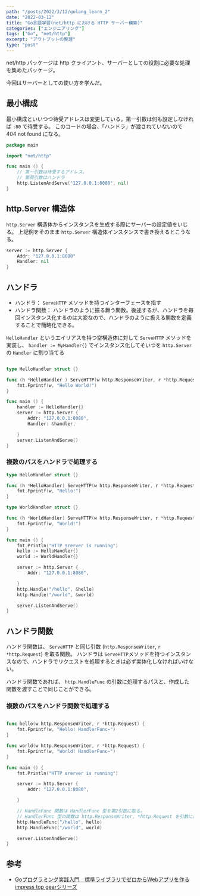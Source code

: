 ```yaml
---
path: "/posts/2022/3/12/golang_learn_2"
date: "2022-03-12"
title: "Go言語学習(net/http における HTTP サーバー構築)"
categories: ["エンジニアリング"]
tags: ["Go", "net/http"]
excerpt: "アウトプットの整理"
type: "post"
---
```


net/http パッケージは http クライアント、サーバーとしての役割に必要な処理を集めたパッケージ。

今回はサーバーとしての使い方を学んだ。

## 最小構成

最小構成といいつつ待受アドレスは変更している。第一引数は何も設定しなければ `:80` で待受する。
このコードの場合、「ハンドラ」が渡されていないので 404 not found になる。

```go
package main

import "net/http"

func main () {
	// 第一引数は待受するアドレス。
	// 第荷引数はハンドラ
	http.ListenAndServe("127.0.0.1:8080", nil)
}

```


## http.Server 構造体

`http.Server` 構造体からインスタンスを生成する際にサーバーの設定値をいじる。
上記例をそのまま `http.Server` 構造体インスタンスで書き換えるとこうなる。

```go
server := http.Server {
	Addr: "127.0.0.1:8080"
	Handler: nil
}
```

## ハンドラ

- ハンドラ： `ServeHTTP` メソッドを持つインターフェースを指す
- ハンドラ関数： ハンドラのように振る舞う関数。後述するが、ハンドラを毎回インスタンス化するのは大変なので、ハンドラのように扱える関数を定義することで簡略化できる。

`HelloHandler` というエイリアスを持つ空構造体に対して `ServeHTTP` メソッドを実装し、
`handler := MyHandler{}` でインスタンス化してそいつを `http.Server` の `Handler` に割り当てる

```go

type HelloHandler struct {}

func (h *HelloHandler ) ServeHTTP(w http.ResponseWriter, r *http.Request) {
	fmt.Fprintf(w, "Hello World!")
}

func main () {
	handler := HelloHandler{}
	server := http.Server {
		Addr: "127.0.0.1:8080",
		Handler: &handler,

	}
	server.ListenAndServe()
}

```

### 複数のパスをハンドラで処理する

```go
type HelloHandler struct {}

func (h *HelloHandler) ServeHTTP(w http.ResponseWriter, r *http.Request) {
	fmt.Fprintf(w, "Hello!")
}

type WorldHandler struct {}

func (h *WorldHandler) ServeHTTP(w http.ResponseWriter, r *http.Request){
	fmt.Fprintf(w, "World!")
}

func main () {
	fmt.Println("HTTP srerver is running")
	hello := HelloHandler{}
	world := WorldHandler{}

	server := http.Server {
		Addr: "127.0.0.1:8080",

	}
	http.Handle("/hello", &hello)
	http.Handle("/world", &world)

	server.ListenAndServe()
}

```

## ハンドラ関数

ハンドラ関数は、 `ServeHTTP` と同じ引数 (`http.ResponseWriter`, `r *http.Request`) を取る関数。
ハンドラは `ServeHTTP`メソッドを持つインスタンスなので、ハンドラでリクエストを処理するときは必ず実体化しなければいけない。

ハンドラ関数であれば、 `http.HandleFunc` の引数に処理するパスと、作成した関数を渡すことで同じことができる。



### 複数のパスをハンドラ関数で処理する

```go

func hello(w http.ResponseWriter, r *http.Request) {
	fmt.Fprintf(w, "Hello! HandlerFunc~")
}

func world(w http.ResponseWriter, r *http.Request) {
	fmt.Fprintf(w, "World! HandlerFunc~")
}

func main () {
	fmt.Println("HTTP srerver is running")

	server := http.Server {
		Addr: "127.0.0.1:8080",

	}

	// HandleFunc 関数は HandlerFunc 型を第2引数に取る。
	// HandlerFunc 型の関数は http.ResponseWriter, *http.Request を引数に持つ関数である。
	http.HandleFunc("/hello", hello)
	http.HandleFunc("/world", world)

	server.ListenAndServe()
}

```

## 参考

- [Goプログラミング実践入門　標準ライブラリでゼロからWebアプリを作る impress top gearシリーズ](https://www.amazon.co.jp/Go%E3%83%97%E3%83%AD%E3%82%B0%E3%83%A9%E3%83%9F%E3%83%B3%E3%82%B0%E5%AE%9F%E8%B7%B5%E5%85%A5%E9%96%80-%E6%A8%99%E6%BA%96%E3%83%A9%E3%82%A4%E3%83%96%E3%83%A9%E3%83%AA%E3%81%A7%E3%82%BC%E3%83%AD%E3%81%8B%E3%82%89Web%E3%82%A2%E3%83%97%E3%83%AA%E3%82%92%E4%BD%9C%E3%82%8B-impress-gear%E3%82%B7%E3%83%AA%E3%83%BC%E3%82%BA-Sheong-Chang-ebook/dp/B06XKPNVWV)
